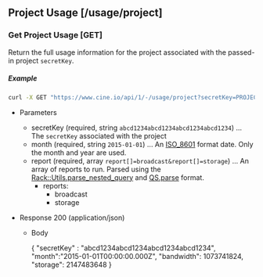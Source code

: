 ## Project Usage [/usage/project]

### Get Project Usage [GET]

Return the full usage information for the project associated with the passed-in
project `secretKey`.

##### Example
```bash
curl -X GET "https://www.cine.io/api/1/-/usage/project?secretKey=PROJECT_SECRET_KEY&report[]=storage&report[]=bandwidth&month=2015-01-01"
```

+ Parameters

    + secretKey (required, string `abcd1234abcd1234abcd1234abcd1234`) ... The `secretKey` associated with the project
    + month (required, string `2015-01-01`) ... An [ISO_8601](http://en.wikipedia.org/wiki/ISO_8601) format date. Only the month and year are used.
    + report (required, array `report[]=broadcast&report[]=storage`) ... An array of reports to run. Parsed using the [Rack::Utils.parse_nested_query](http://www.rubydoc.info/github/rack/rack/Rack/Utils#parse_nested_query-class_method) and [QS.parse](https://github.com/hapijs/qs#parsing-arrays) format.
        + reports:
            + broadcast
            + storage

+ Response 200 (application/json)

    + Body

       {
          "secretKey" : "abcd1234abcd1234abcd1234abcd1234",
          "month":"2015-01-01T00:00:00.000Z",
          "bandwidth": 1073741824,
          "storage": 2147483648
       }
